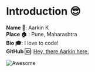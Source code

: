 # Introduction :sunglasses:  
**Name :name_badge:**:  Aarkin K  
**Place :house:** : Pune, Maharashtra  
**Bio :mortar_board:**: I love to code!  
**GitHub :id:**: [Hey, there Aarkin here.](https://github.com/Aarkin7)  

![Awesome](https://awesome.re/badge.svg)  
